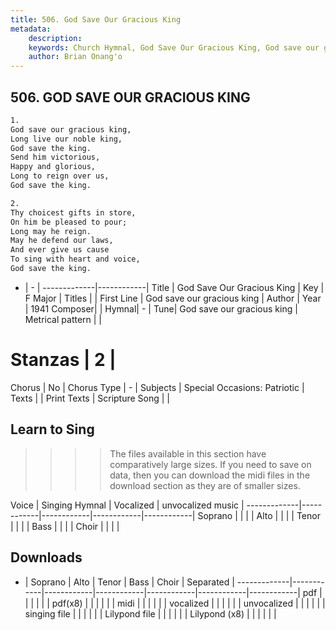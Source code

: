 ```yaml
---
title: 506. God Save Our Gracious King
metadata:
    description: 
    keywords: Church Hymnal, God Save Our Gracious King, God save our gracious king, 
    author: Brian Onang'o
---
```



## 506. GOD SAVE OUR GRACIOUS KING

```txt
1.
God save our gracious king, 
Long live our noble king, 
God save the king. 
Send him victorious, 
Happy and glorious, 
Long to reign over us, 
God save the king. 

2.
Thy choicest gifts in store, 
On him be pleased to pour; 
Long may he reign. 
May he defend our laws, 
And ever give us cause 
To sing with heart and voice, 
God save the king.
```

- |   -  |
-------------|------------|
Title | God Save Our Gracious King |
Key | F Major |
Titles |  |
First Line | God save our gracious king |
Author | 
Year | 1941
Composer|  |
Hymnal|  - |
Tune| God save our gracious king |
Metrical pattern | |
# Stanzas | 2 |
Chorus | No |
Chorus Type | - |
Subjects | Special Occasions: Patriotic |
Texts |  |
Print Texts | 
Scripture Song |  |
  
## Learn to Sing

>>>> The files available in this section have comparatively large sizes. If you need to save on data, then you can download the midi files in the download section as they are of smaller sizes.

Voice |  Singing Hymnal | Vocalized | unvocalized music |
-------------|------------|------------|------------|------------|
Soprano | | | |
Alto | | | |
Tenor | | | |
Bass | | | |
Choir | | | |

## Downloads

- |  Soprano | Alto | Tenor | Bass | Choir | Separated |
-------------|------------|------------|------------|------------|------------|------------|
pdf | | | | | |
pdf(x8) | | | | | |
midi | | | | | |
vocalized | | | | | |
unvocalized | | | | | |
singing file | | | | | |
Lilypond file | | | | | |
Lilypond (x8) | | | | | |
  